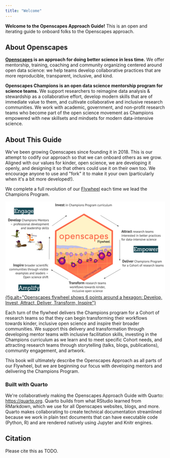 ```yaml
---
title: "Welcome"
---
```


**Welcome to the Openscapes Approach Guide!** This is an open and iterating guide to onboard folks to the Openscapes approach. 

## About Openscapes

**[Openscapes](https://openscapes.org) is an approach for doing better science in less time.** We offer mentorship, training, coaching and community organizing centered around open data science: we help teams develop collaborative practices that are more reproducible, transparent, inclusive, and kind. 

**Openscapes Champions is an open data science mentorship program for science teams.** We support researchers to reimagine data analysis & stewardship as a collaborative effort, develop modern skills that are of immediate value to them, and cultivate collaborative and inclusive research communities. We work with academic, government, and non-profit research teams who become part of the open science movement as Champions empowered with new skillsets and mindsets for modern data-intensive science. 

## About This Guide

We've been growing Openscapes since founding it in 2018. This is our attempt to codify our approach so that we can onboard others as we grow. Aligned with our values for kinder, open science, we are developing it openly, and designing it so that others could use it on their own too. We encourage anyone to use and "fork" it to make it your own (particularly when it's a bit more developed!). 

We complete a full revolution of our [Flywheel](https://www.jimcollins.com/concepts/the-flywheel.html) each time we lead the Champions Program. 

[![Openscapes flywheel shows 6 points around a hexagon: Develop, Invest, Attract, Deliver, Transform, Inspire](openscapes-flywheel.png){fig.alt="Openscapes flywheel shows 6 points around a hexagon: Develop, Invest, Attract, Deliver, Transform, Inspire"}](https://openscapes.org)

Each turn of the flywheel delivers the Champions program for a Cohort of research teams so that they can begin transforming their workflows towards kinder, inclusive open science and inspire their broader communities. We support this delivery and transformation through developing mentor teams with inclusive facilitation skills, investing in the Champions curriculum as we learn and to meet specific Cohort needs, and attracting research teams through storytelling (talks, blogs, publications), community engagement, and artwork. 

This book will ultimately describe the Openscapes Approach as all parts of our Flywheel, but we are beginning our focus with developing mentors and delivering the Champions Program. 

### Built with Quarto

We're collaboratively making the Openscapes Approach Guide with Quarto: <https://quarto.org>. Quarto builds from what RStudio learned from RMarkdown, which we use for all Openscapes websites, blogs, and more. Quarto makes collaborating to create technical documentation streamlined because we work in plain text documents that can have executable code (Python, R) and are rendered natively using Jupyter and Knitr engines.

## Citation 

Please cite this as TODO.